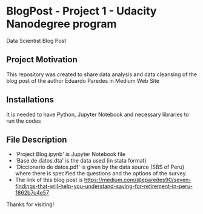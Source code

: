 # BlogPost - Project 1 - Udacity Nanodegree program
Data Scientist Blog Post

## Project Motivation

This repository was created to share data analysis and data cleansing of the blog post of the author Eduardo Paredes in Medium Web Site 

## Installations

It is needed to have Python, Jupyter Notebook and necessary libraries to run the codes

## File Description

* 'Project Blog.ipynb' is Jupyter Notebook file
* 'Base de datos.dta' is the data used (in stata format)
* 'Diccionario de datos.pdf' is given by the data source (SBS of Peru) where there is specified the questions and the options of the survey.
* The link of this blog post is https://medium.com/@eparedes90/seven-findings-that-will-help-you-understand-saving-for-retirement-in-peru-1862b7c4e57


Thanks for visiting!
